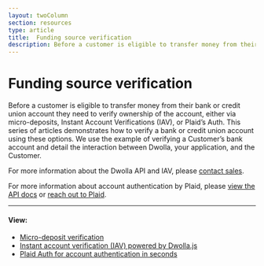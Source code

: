 ```yaml
---
layout: twoColumn
section: resources
type: article
title:  Funding source verification
description: Before a customer is eligible to transfer money from their bank or credit union account they need to verify ownership of the account.
---
```


# Funding source verification

Before a customer is eligible to transfer money from their bank or credit union account they need to verify ownership of the account, either via micro-deposits, Instant Account Verifications (IAV), or Plaid’s Auth. This series of articles demonstrates how to verify a bank or credit union account using these options. We use the example of verifying a Customer’s bank account and detail the interaction between Dwolla, your application, and the Customer.

For more information about the Dwolla API and IAV, please [contact sales](https://www.dwolla.com/get-started/).

For more information about account authentication by Plaid, please [view the API docs](https://developers.dwolla.com/resources/dwolla-plaid-integration.html) or [reach out to Plaid](https://plaid.com/contact/).

* * *

#### View:

* [Micro-deposit verification](/resources/funding-source-verification/micro-deposit-verification.html)
* [Instant account verification (IAV) powered by Dwolla.js](/resources/funding-source-verification/instant-account-verification.html)
* [Plaid Auth for account authentication in seconds](/resources/dwolla-plaid-integration.html)
